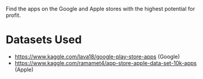 Find the apps on the Google and Apple stores with the highest potential for profit.
# Datasets Used
* https://www.kaggle.com/lava18/google-play-store-apps (Google)
* https://www.kaggle.com/ramamet4/app-store-apple-data-set-10k-apps (Apple)
